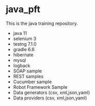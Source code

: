# java_pft
This is the java training repository.
* java 11
* selenium 3
* testng 7.1.0
* gradle 6.6
* hibernate
* mysql
* logback
* SOAP sample
* REST samples
* Cucumber sample
* Robot Framework Sample
* Data generators (csv, xml,json,yaml)
* Data providers (csv, xml,json,yaml)